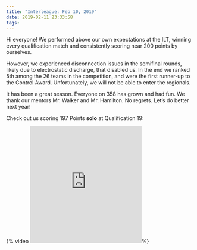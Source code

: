 ```yaml
---
title: "Interleague: Feb 10, 2019"
date: 2019-02-11 23:33:58
tags:
---
```


Hi everyone! We performed above our own expectations at the ILT, winning every qualification match and consistently scoring near 200 points by ourselves.

However, we experienced disconnection issues in the semifinal rounds, likely due to electrostatic discharge, that disabled us. In the end we ranked 5th among the 26 teams in the competition, and were the first runner-up to the Control Award. Unfortunately, we will not be able to enter the regionals.

It has been a great season. Everyone on 358 has grown and had fun. We thank our mentors Mr. Walker and Mr. Hamilton. No regrets. Let’s do better next year!

Check out us scoring 197 Points **solo** at Qualification 19:

{% video <iframe height="315" src="https://www.youtube.com/embed/Mog3v1L__Pk" frameborder="0" allow="accelerometer; autoplay; encrypted-media; gyroscope; picture-in-picture" allowfullscreen></iframe>%}

